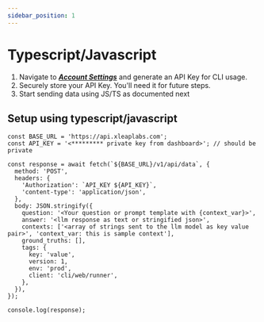 ```yaml
---
sidebar_position: 1
---
```


# Typescript/Javascript

1. Navigate to [_**Account Settings**_](http://app.xleaplabs.com/settings/api_keys) and generate an API Key for CLI
   usage.
2. Securely store your API Key. You'll need it for future steps.
3. Start sending data using JS/TS as documented next

## Setup using typescript/javascript

```tsx title="setup.ts"
const BASE_URL = 'https://api.xleaplabs.com';
const API_KEY = '<********* private key from dashboard>'; // should be private

const response = await fetch(`${BASE_URL}/v1/api/data`, {
  method: 'POST',
  headers: {
    'Authorization': `API_KEY ${API_KEY}`,
    'content-type': 'application/json',
  },
  body: JSON.stringify({
    question: '<Your question or prompt template with {context_var}>',
    answer: '<llm response as text or stringified json>',
    contexts: ['<array of strings sent to the llm model as key value pair>', 'context_var: this is sample context'],
    ground_truths: [],
    tags: {
      key: 'value',
      version: 1,
      env: 'prod',
      client: 'cli/web/runner',
    },
  }),
});

console.log(response);
```
